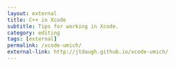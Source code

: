 ```yaml
---
layout: external
title: C++ in Xcode
subtitle: Tips for working in Xcode.
category: editing
tags: [external]
permalink: /xcode-umich/
external-link: http://jtdaugh.github.io/xcode-umich/
---
```


